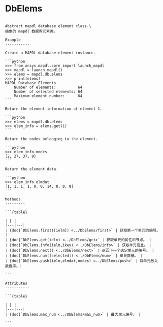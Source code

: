 # DbElems

````{class} ansys.mapdl.core.database.elems.DbElems(db)

Abstract mapdl database element class.\
抽象的 mapdl 数据库元素类。

Example
-----------

Create a MAPDL database element instance.

```python
>>> from ansys.mapdl.core import launch_mapdl
>>> mapdl = launch_mapdl()
>>> elems = mapdl.db.elems
>>> print(elems)
MAPDL Database Elements
    Number of elements:          64
    Number of selected elements: 64
    Maximum element number:      64
```

Return the element information of element 1.

```python
>>> elems = mapdl.db.elems
>>> elem_info = elems.get(1)
```

Return the nodes belonging to the element.

```python
>>> elem_info.nodes
[2, 27, 37, 8]
```

Return the element data.

```python
>>> elem_info.elmdat
[1, 1, 1, 1, 0, 0, 14, 0, 0, 0]
```

Methods
---------

```{table}

| | |
|---|---|
| {doc}`DbElems.first([ielm]) <../DbElems/first>` | 获取第一个单元的编号。 |
| {doc}`DbElems.get(ielm) <../DbElems/get>` | 获取单元的属性和节点。 |
| {doc}`DbElems.info(ielm,ikey) <../DbElems/info>` | 获取单元信息。 |
| {doc}`DbElems.next() <../DbElems/next>` | 返回下一个选定单元的编号。 |
| {doc}`DbElems.num([selected]) <../DbElems/num>` | 单元数量。 |
| {doc}`DbElems.push(ielm,elmdat,nodes) <../DbElems/push>` | 将单元放入数据库。|

```

Attributes
-----------

```{table}

| | |
|---|---|
| {doc}`DbElems.max_num <../DbElems/max_num>` | 最大单元编号。 |

```



````